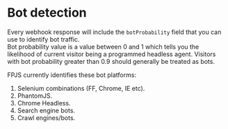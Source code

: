 # Bot detection

Every webhook response will include the `botProbability` field that you can use to identify bot traffic.  
Bot probability value is a value between 0 and 1 which tells you the likelihood of current visitor being a programmed headless agent. Visitors with bot probability greater than 0.9 should generally be treated as bots.

FPJS currently identifies these bot platforms:

1. Selenium combinations \(FF, Chrome, IE etc\).
2. PhantomJS.
3. Chrome Headless.
4. Search engine bots.
5. Crawl engines/bots.

